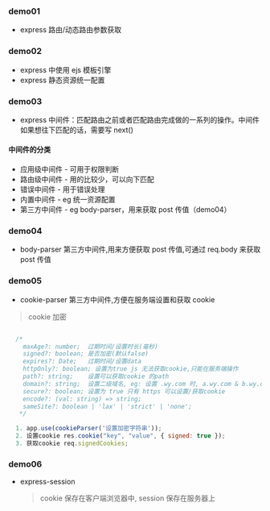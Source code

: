 ### demo01

- express 路由/动态路由参数获取

### demo02

- express 中使用 ejs 模板引擎
- express 静态资源统一配置

### demo03

- express 中间件：匹配路由之前或者匹配路由完成做的一系列的操作。中间件如果想往下匹配的话，需要写 next()

#### 中间件的分类

- 应用级中间件 - 可用于权限判断
- 路由级中间件 - 用的比较少，可以向下匹配
- 错误中间件 - 用于错误处理
- 内置中间件 - eg 统一资源配置
- 第三方中间件 - eg body-parser，用来获取 post 传值（demo04）

### demo04

- body-parser 第三方中间件,用来方便获取 post 传值,可通过 req.body 来获取 post 传值

### demo05

- cookie-parser 第三方中间件,方便在服务端设置和获取 cookie

> cookie 加密

```js

  /*
    maxAge?: number;  过期时间/设置时长(毫秒)
    signed?: boolean; 是否加密(默认false)
    expires?: Date;   过期时间/设置data
    httpOnly?: boolean; 设置为true js 无法获取cookie,只能在服务端操作
    path?: string;    设置可以获取cookie 的path
    domain?: string;  设置二级域名, eg: 设置 .wy.com 时, a.wy.com & b.wy.com 都可以访问cookie
    secure?: boolean; 设置为 true 只有 https 可以设置/获取cookie
    encode?: (val: string) => string;
    sameSite?: boolean | 'lax' | 'strict' | 'none';
   */

  1. app.use(cookieParser('设置加密字符串'));
  2. 设置cookie res.cookie("key", "value", { signed: true });
  3. 获取cookie req.signedCookies;
```

### demo06

- express-session
  > cookie 保存在客户端浏览器中, session 保存在服务器上
